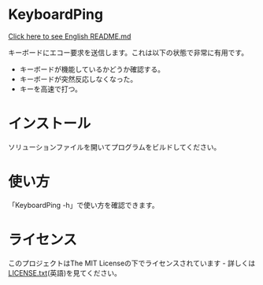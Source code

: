 ﻿# KeyboardPing
[Click here to see English README.md](README.md)

キーボードにエコー要求を送信します。これは以下の状態で非常に有用です。

* キーボードが機能しているかどうか確認する。
* キーボードが突然反応しなくなった。
* キーを高速で打つ。

# インストール
ソリューションファイルを開いてプログラムをビルドしてください。

# 使い方
「KeyboardPing -h」で使い方を確認できます。

# ライセンス
このプロジェクトはThe MIT Licenseの下でライセンスされています - 詳しくは[LICENSE.txt](LICENSE.txt)(英語)を見てください。
